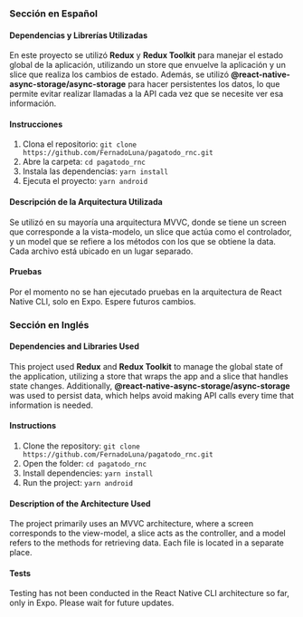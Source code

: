 ### Sección en Español

#### Dependencias y Librerías Utilizadas

En este proyecto se utilizó **Redux** y **Redux Toolkit** para manejar el estado global de la aplicación, utilizando un store que envuelve la aplicación y un slice que realiza los cambios de estado. Además, se utilizó **@react-native-async-storage/async-storage** para hacer persistentes los datos, lo que permite evitar realizar llamadas a la API cada vez que se necesite ver esa información.

#### Instrucciones

1. Clona el repositorio: `git clone https://github.com/FernadoLuna/pagatodo_rnc.git`
2. Abre la carpeta: `cd pagatodo_rnc`
3. Instala las dependencias: `yarn install`
4. Ejecuta el proyecto: `yarn android`

#### Descripción de la Arquitectura Utilizada

Se utilizó en su mayoría una arquitectura MVVC, donde se tiene un screen que corresponde a la vista-modelo, un slice que actúa como el controlador, y un model que se refiere a los métodos con los que se obtiene la data. Cada archivo está ubicado en un lugar separado.

#### Pruebas

Por el momento no se han ejecutado pruebas en la arquitectura de React Native CLI, solo en Expo. Espere futuros cambios.

### Sección en Inglés

#### Dependencies and Libraries Used

This project used **Redux** and **Redux Toolkit** to manage the global state of the application, utilizing a store that wraps the app and a slice that handles state changes. Additionally, **@react-native-async-storage/async-storage** was used to persist data, which helps avoid making API calls every time that information is needed.

#### Instructions

1. Clone the repository: `git clone https://github.com/FernadoLuna/pagatodo_rnc.git`
2. Open the folder: `cd pagatodo_rnc`
3. Install dependencies: `yarn install`
4. Run the project: `yarn android`

#### Description of the Architecture Used

The project primarily uses an MVVC architecture, where a screen corresponds to the view-model, a slice acts as the controller, and a model refers to the methods for retrieving data. Each file is located in a separate place.

#### Tests

Testing has not been conducted in the React Native CLI architecture so far, only in Expo. Please wait for future updates.
